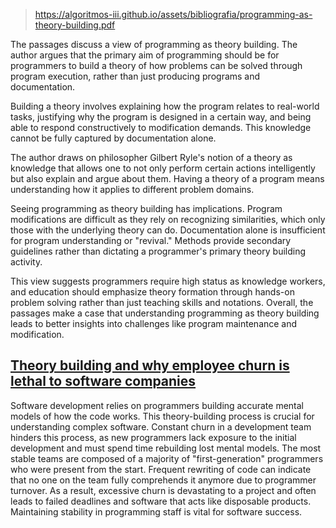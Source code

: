 
> https://algoritmos-iii.github.io/assets/bibliografia/programming-as-theory-building.pdf

The passages discuss a view of programming as theory building. The author argues that the primary aim of programming should be for programmers to build a theory of how problems can be solved through program execution, rather than just producing programs and documentation.

Building a theory involves explaining how the program relates to real-world tasks, justifying why the program is designed in a certain way, and being able to respond constructively to modification demands. This knowledge cannot be fully captured by documentation alone.

The author draws on philosopher Gilbert Ryle's notion of a theory as knowledge that allows one to not only perform certain actions intelligently but also explain and argue about them. Having a theory of a program means understanding how it applies to different problem domains.

Seeing programming as theory building has implications. Program modifications are difficult as they rely on recognizing similarities, which only those with the underlying theory can do. Documentation alone is insufficient for program understanding or "revival." Methods provide secondary guidelines rather than dictating a programmer's primary theory building activity.

This view suggests programmers require high status as knowledge workers, and education should emphasize theory formation through hands-on problem solving rather than just teaching skills and notations. Overall, the passages make a case that understanding programming as theory building leads to better insights into challenges like program maintenance and modification.

## [Theory building and why employee churn is lethal to software companies](https://www.baldurbjarnason.com/2022/theory-building/)

Software development relies on programmers building accurate mental models of how the code works. This theory-building process is crucial for understanding complex software. Constant churn in a development team hinders this process, as new programmers lack exposure to the initial development and must spend time rebuilding lost mental models. The most stable teams are composed of a majority of "first-generation" programmers who were present from the start. Frequent rewriting of code can indicate that no one on the team fully comprehends it anymore due to programmer turnover. As a result, excessive churn is devastating to a project and often leads to failed deadlines and software that acts like disposable products. Maintaining stability in programming staff is vital for software success.
